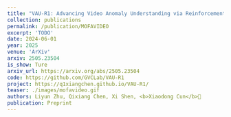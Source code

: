 ```yaml
---
title: "VAU-R1: Advancing Video Anomaly Understanding via Reinforcement Fine-Tuning"
collection: publications
permalink: /publication/MOFAVIDEO
excerpt: 'TODO'
date: 2024-06-01
year: 2025
venue: 'ArXiv'
arxiv: 2505.23504
is_show: Ture
arxiv_url: https://arxiv.org/abs/2505.23504
code: https://github.com/GVCLab/VAU-R1
project: https://q1xiangchen.github.io/VAU-R1/
teaser: ./images/mofavideo.gif
authors: Liyun Zhu, Qixiang Chen, Xi Shen, <b>Xiaodong Cun</b>📮
publication: Preprint
---
```

